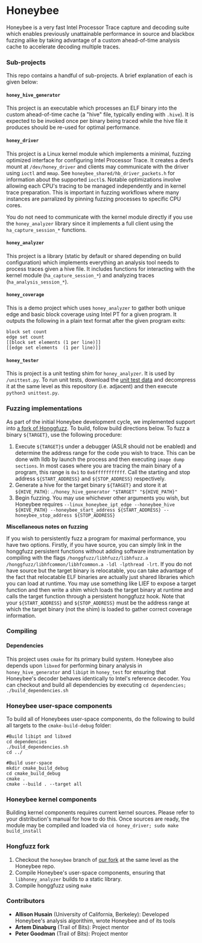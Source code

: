 # Honeybee

Honeybee is a very fast Intel Processor Trace capture and decoding suite which enables previously unattainable performance in source and blackbox fuzzing alike by taking advantage of a custom ahead-of-time analysis cache to accelerate decoding multiple traces.

### Sub-projects

This repo contains a handful of sub-projects. A brief explanation of each is given below:

#### `honey_hive_generator`

This project is an executable which processes an ELF binary into the custom ahead-of-time cache (a "hive" file, typically ending with `.hive`). It is expected to be invoked once per binary being traced while the hive file it produces should be re-used for optimal performance.

#### `honey_driver`

This project is a Linux kernel module which implements a minimal, fuzzing optimized interface for configuring Intel Processor Trace. It creates a devfs mount at `/dev/honey_driver` and clients may communicate with the driver using `ioctl` and `mmap`. See `honeybee_shared/hb_driver_packets.h` for information about the supported `ioctl`s. Notable optimizations involve allowing each CPU's tracing to be managed independently and in kernel trace preparation. This is important in fuzzing workflows where many instances are parralized by pinning fuzzing processes to specific CPU cores. 

You do not need to communicate with the kernel module directly if you use the `honey_analyzer` library since it implements a full client using the `ha_capture_session_*` functions.

#### `honey_analyzer`
 
This project is a library (static by default or shared depending on build configuration) which implements everything an analysis tool needs to process traces given a hive file. It includes functions for interacting with the kernel module (`ha_capture_session_*`) and analyzing traces (`ha_analysis_session_*`).
 
#### `honey_coverage`

This is a demo project which uses `honey_analyzer` to gather both unique edge and basic block coverage using Intel PT for a given program. It outputs the following in a plain text format after the given program exits:

```
block set count
edge set count
[[block set elements (1 per line)]]
[[edge set elements  (1 per line)]]
```

#### `honey_tester`

This is project is a unit testing shim for `honey_analyzer`. It is used by `/unittest.py`. To run unit tests, download the [unit test data](https://github.com/trailofbits/Honeybee/releases/tag/0) and decompress it at the same level as this repository (i.e. adjacent) and then execute `python3 unittest.py`.


### Fuzzing implementations

As part of the initial Honeybee development cycle, we implemented support into [a fork of Honggfuzz](https://github.com/ezhes/honggfuzz/tree/honeybee). To build, follow build directions below. To fuzz a binary `${TARGET}`, use the following procedure:

1. Execute `${TARGET}$` under a debugger (ASLR should not be enabled) and determine the address range for the code you wish to trace. This can be done with lldb by launch the process and then executing `image dump sections`. In most cases where you are tracing the main binary of a program, this range is `0x1` to `0x6fffffffffff`. Call the starting and stop address `${START_ADDRESS}` and `${STOP_ADDRESS}` respectively.
2. Generate a hive for the target binary `${TARGET}` and store it at `${HIVE_PATH}`: `./honey_hive_generator "$TARGET" "${HIVE_PATH}"` 
3. Begin fuzzing. You may use whichever other arguments you wish, but Honeybee requires `--linux_honeybee_ipt_edge --honeybee_hive ${HIVE_PATH} --honeybee_start_address ${START_ADDRESS} --honeybee_stop_address ${STOP_ADDRESS}`

**Miscellaneous notes on fuzzing**

If you wish to persistently fuzz a program for maximal performance, you have two options. Firstly, if you have source, you can simply link in the honggfuzz persistent functions without adding software instrumentation by compiling with the flags `/honggfuzz/libhfuzz/libhfuzz.a /honggfuzz/libhfcommon/libhfcommon.a -ldl -lpthread -lrt`. If you do not have source but the target binary is relocatable, you can take advantage of the fact that relocatable ELF binaries are actually just shared libraries which you can load at runtime. You may use something like LIEF to expose a target function and then write a shim which loads the target binary at runtime and calls the target function through a persistent honggfuzz hook. Note that your `${START_ADDRESS}` and `${STOP_ADDRESS}` must be the address range at which the target binary (not the shim) is loaded to gather correct coverage information.

### Compiling

#### Dependencies

This project uses `cmake` for its primary build system. Honeybee also depends upon `libxed` for performing binary analysis in `honey_hive_generator` and `libipt` in `honey_test` for ensuring that Honeybee's decoder behaves identically to Intel's reference decoder. You can checkout and build all dependencies by executing `cd dependencies; ./build_dependencies.sh` 

### Honeybee user-space components

To build all of Honeybees user-space components, do the following to build all targets to the `cmake-build-debug` folder:

```
#Build libipt and libxed
cd dependencies
./build_dependencies.sh
cd ../

#Build user-space
mkdir cmake_build_debug
cd cmake_build_debug
cmake .
cmake --build . --target all
```

### Honeybee kernel components

Building kernel components requires current kernel sources. Please refer to your distribution's manual for how to do this. Once sources are ready, the module may be compiled and loaded via `cd honey_driver; sudo make build_install` 

### Hongfuzz fork

1. Checkout the `honeybee` branch of [our fork](https://github.com/ezhes/honggfuzz/tree/honeybee) at the same level as the Honeybee repo.
2. Compile Honeybee's user-space components, ensuring that `libhoney_analyzer` builds to a static library.
3. Compile honggfuzz using `make`


### Contributors

* **Allison Husain** (University of California, Berkeley): Developed Honeybee's analysis algorithim, wrote Honeybee and of its tools
* **Artem Dinaburg** (Trail of Bits): Project mentor
* **Peter Goodman** (Trail of Bits): Project mentor
